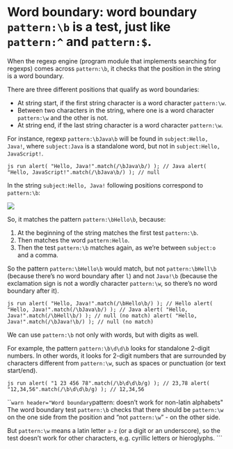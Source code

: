 Word boundary: word boundary `pattern:\b` is a test, just like `pattern:^` and `pattern:$`.
===========================================================================================

When the regexp engine (program module that implements searching for regexps) comes across `pattern:\b`, it checks that the position in the string is a word boundary.

There are three different positions that qualify as word boundaries:

-   At string start, if the first string character is a word character `pattern:\w`.
-   Between two characters in the string, where one is a word character `pattern:\w` and the other is not.
-   At string end, if the last string character is a word character `pattern:\w`.

For instance, regexp `pattern:\bJava\b` will be found in `subject:Hello, Java!`, where `subject:Java` is a standalone word, but not in `subject:Hello, JavaScript!`.

`js run alert( "Hello, Java!".match(/\bJava\b/) ); // Java alert(         "Hello, JavaScript!".match(/\bJava\b/) ); // null`

In the string `subject:Hello, Java!` following positions correspond to `pattern:\b`:

![](hello-java-boundaries.svg)

So, it matches the pattern `pattern:\bHello\b`, because:

1.  At the beginning of the string matches the first test `pattern:\b`.
2.  Then matches the word `pattern:Hello`.
3.  Then the test `pattern:\b` matches again, as we’re between `subject:o` and a comma.

So the pattern `pattern:\bHello\b` would match, but not `pattern:\bHell\b` (because there’s no word boundary after `l`) and not `Java!\b` (because the exclamation sign is not a wordly character `pattern:\w`, so there’s no word boundary after it).

`js run alert( "Hello, Java!".match(/\bHello\b/) ); // Hello alert(         "Hello, Java!".match(/\bJava\b/) ); // Java alert( "Hello,         Java!".match(/\bHell\b/) ); // null (no match) alert( "Hello,         Java!".match(/\bJava!\b/) ); // null (no match)`

We can use `pattern:\b` not only with words, but with digits as well.

For example, the pattern `pattern:\b\d\d\b` looks for standalone 2-digit numbers. In other words, it looks for 2-digit numbers that are surrounded by characters different from `pattern:\w`, such as spaces or punctuation (or text start/end).

`js run alert( "1 23 456 78".match(/\b\d\d\b/g) ); // 23,78 alert(         "12,34,56".match(/\b\d\d\b/g) ); // 12,34,56`

\`\``warn header="Word boundary`pattern: doesn’t work for non-latin alphabets" The word boundary test `pattern:\b` checks that there should be `pattern:\w` on the one side from the position and “not `pattern:\w`” - on the other side.

But `pattern:\w` means a latin letter `a-z` (or a digit or an underscore), so the test doesn’t work for other characters, e.g. cyrillic letters or hieroglyphs. \`\`\`
